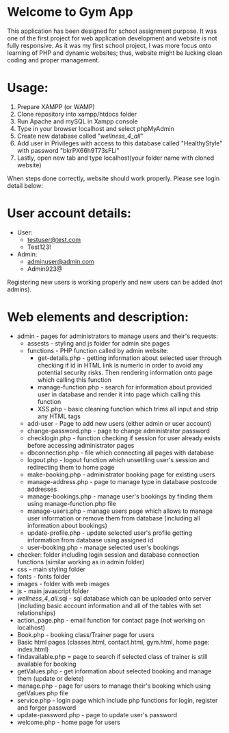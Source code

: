 # Welcome to Gym App

This application has been designed for school assignment purpose. It was one of the first project for web application development and website is not fully responsive. As it was my first school project, I was more focus onto learning of PHP and dynamic websites; thus, website might be lucking clean coding and proper management.

# Usage:

1. Prepare XAMPP (or WAMP)
2. Clone repository into xampp/htdocs folder
3. Run Apache and mySQL in Xampp console
4. Type in your browser localhost and select phpMyAdmin
5. Create new database called "_wellness_4_all_"
6. Add user in Privileges with access to this database called "HealthyStyle" with password "bkrPX66h9T73sFLi"
7. Lastly, open new tab and type localhost\(your folder name with cloned website)

When steps done correctly, website should work properly. Please see login detail below:

# User account details:

- User:
  - testuser@test.com
  - Test123!
- Admin:
  - adminuser@admin.com
  - Admin923@

Registering new users is working properly and new users can be added (not admins).

# Web elements and description:

- admin - pages for administrators to manage users and their's requests:
  - assests - styling and js folder for admin site pages
  - functions - PHP function called by admin website:
    - get-details.php - getting information about selected user through checking if id in HTML link is numeric in order to avoid any potential security risks. Then rendering information onto page which calling this function
    - manage-function.php - search for information about provided user in database and render it into page which calling this function
    - XSS.php - basic cleaning function which trims all input and strip any HTML tags
  - add-user - Page to add new users (either admin or user account)
  - change-password.php - page to change administrator password
  - checklogin.php - function checking if session for user already exists before accessing administrator pages
  - dbconnection.php - file which connecting all pages with database
  - logout.php - logout function which unsettling user's session and redirecting them to home page
  - make-booking.php - administrator booking page for existing users
  - manage-address.php - page to manage type in database postcode addresses
  - manage-bookings.php - manage user's bookings by finding them using manage-function.php file
  - manage-users.php - manage users page which allows to manage user information or remove them from database (including all information about bookings)
  - update-profile.php - update selected user's profile getting information from database using assigned id
  - user-booking.php - manage selected user's bookings
- checker: folder including login session and database connection functions (similar working as in admin folder)
- css - main styling folder
- fonts - fonts folder
- images - folder with web images
- js - main javascript folder
- _wellness_4_all_.sql - sql database which can be uploaded onto server (including basic account information and all of the tables with set relationships)
- action_page.php - email function for contact page (not working on localhost)
- Book.php - booking class/Trainer page for users
- Basic html pages (classes.html, contact.html, gym.html, home page: index.html)
- findavailable.php = page to search if selected class of trainer is still available for booking
- getValues.php - get information about selected booking and manage them (update or delete)
- manage.php - page for users to manage their's booking which using getValues.php file
- service.php - login page which include php functions for login, register and forger password
- update-password.php - page to update user's password
- welcome.php - home page for users

